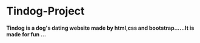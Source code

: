 # Tindog-Project
**Tindog is a dog's dating website made by html,css and bootstrap......It is made for fun ...**
